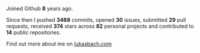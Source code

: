 Joined Github **8** years ago.

Since then I pushed **3488** commits, opened **30** issues, submitted **29** pull requests, received **374** stars across **82** personal projects and contributed to **14** public repositories.

Find out more about me on [lukasbach.com](https://lukasbach.com)
